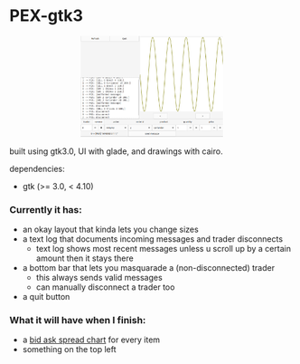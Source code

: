 # PEX-gtk3
<p align="center">
  <img src="https://github.com/AbacusIsMad/PEX-gtk3/blob/main/demo.png" width="50%"/>
</p>
built using gtk3.0, UI with glade, and drawings with cairo.

dependencies:
- gtk (>= 3.0, < 4.10)

### Currently it has:
- an okay layout that kinda lets you change sizes
- a text log that documents incoming messages and trader disconnects
  - text log shows most recent messages unless u scroll up by a certain amount then it stays there
- a bottom bar that lets you masquarade a (non-disconnected) trader
  - this always sends valid messages
  - can manually disconnect a trader too
- a quit button

### What it will have when I finish:
- a [bid ask spread chart](https://www.google.com/search?q=bid+ask+spread+chart) for every item
- something on the top left 
